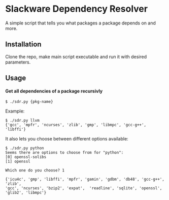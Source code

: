 # Slackware Dependency Resolver

A simple script that tells you what packages a package depends on and more.


## Installation

Clone the repo, make main script executable and run it with desired parameters.

## Usage

#### Get all dependencies of a package recursivly

    $ ./sdr.py {pkg-name}
    
Example:

    $ ./sdr.py llvm
    {'gcc', 'mpfr', 'ncurses', 'zlib', 'gmp', 'libmpc', 'gcc-g++', 'libffi'}

It also lets you choose between different options available:

    $ ./sdr.py python
    Seems there are options to choose from for "python":
    [0] openssl-solibs
    [1] openssl

    Which one do you choose? 1
    
    {'icu4c', 'gmp', 'libffi', 'mpfr', 'gamin', 'gdbm', 'db48', 'gcc-g++', 'zlib',
    'gcc', 'ncurses', 'bzip2', 'expat',  'readline', 'sqlite', 'openssl', 'glib2', 'libmpc'}
